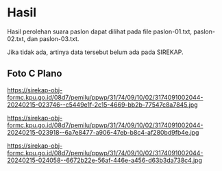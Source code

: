 # Hasil

Hasil perolehan suara paslon dapat dilihat pada file paslon-01.txt, paslon-02.txt, dan paslon-03.txt.

Jika tidak ada, artinya data tersebut belum ada pada SIREKAP.

## Foto C Plano

https://sirekap-obj-formc.kpu.go.id/08d7/pemilu/ppwp/31/74/09/10/02/3174091002044-20240215-023746--c5449e1f-2c15-4669-bb2b-77547c8a7845.jpg

https://sirekap-obj-formc.kpu.go.id/08d7/pemilu/ppwp/31/74/09/10/02/3174091002044-20240215-023918--6a7e8477-a906-47eb-b8c4-af280bd9fb4e.jpg

https://sirekap-obj-formc.kpu.go.id/08d7/pemilu/ppwp/31/74/09/10/02/3174091002044-20240215-024058--6672b22e-56af-446e-a456-d63b3da738c4.jpg
